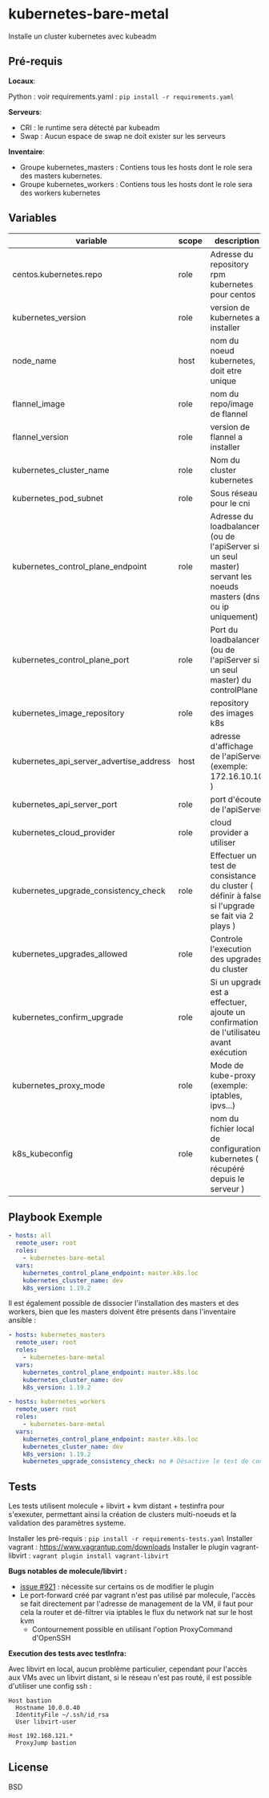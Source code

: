 kubernetes-bare-metal
=========

Installe un cluster kubernetes avec kubeadm

Pré-requis
------------

__Locaux__:

Python : voir requirements.yaml : `pip install -r requirements.yaml`

__Serveurs__:

  * CRI : le runtime sera détecté par kubeadm
  * Swap : Aucun espace de swap ne doit exister sur les serveurs

__Inventaire__:

  * Groupe kubernetes_masters : Contiens tous les hosts dont le role sera des masters kubernetes.
  * Groupe kubernetes_workers : Contiens tous les hosts dont le role sera des workers kubernetes


Variables
--------------

| variable | scope | description | defaut |
| --- | --- | --- | --- |
| centos.kubernetes.repo | role | Adresse du repository rpm kubernetes pour centos | https://packages.cloud.google.com/yum/repos/ |
| kubernetes_version | role | version de kubernetes a installer | 1.19.2 |
| node_name | host | nom du noeud kubernetes, doit etre unique | voir documentation kubeadm |
| flannel_image | role | nom du repo/image de flannel | quay.io/coreos/flannel |
| flannel_version | role | version de flannel a installer | v0.13.0 |
| kubernetes_cluster_name | role | Nom du cluster kubernetes | kubernetes |
| kubernetes_pod_subnet | role | Sous réseau pour le cni | 10.244.0.0/16 |
| kubernetes_control_plane_endpoint | role | Adresse du loadbalancer (ou de l'apiServer si un seul master) servant les noeuds masters (dns ou ip uniquement) | ansible_fqdn du premier master |
| kubernetes_control_plane_port | role | Port du loadbalancer (ou de l'apiServer si un seul master) du controlPlane | 6443 |
| kubernetes_image_repository | role | repository des images k8s | k8s.gcr.io |
| kubernetes_api_server_advertise_address | host | adresse d'affichage de l'apiServer (exemple: 172.16.10.10 ) | ansible_default_ipv4.address |
| kubernetes_api_server_port | role | port d'écoute de l'apiServer | 6443 |
| kubernetes_cloud_provider | role | cloud provider a utiliser | N/A |
| kubernetes_upgrade_consistency_check | role | Effectuer un test de consistance du cluster ( définir à false si l'upgrade se fait via 2 plays ) | true |
| kubernetes_upgrades_allowed | role | Controle l'execution des upgrades du cluster | true |
| kubernetes_confirm_upgrade | role | Si un upgrade est a effectuer, ajoute un confirmation de l'utilisateur avant exécution | false |
| kubernetes_proxy_mode | role | Mode de kube-proxy (exemple: iptables, ipvs...) | ipvs |
| k8s_kubeconfig | role | nom du fichier local de configuration kubernetes ( récupéré depuis le serveur ) | {{role_path}}/files/admin.conf |

Playbook Exemple
----------------

```yaml
- hosts: all
  remote_user: root
  roles:
    - kubernetes-bare-metal
  vars:
    kubernetes_control_plane_endpoint: master.k8s.loc
    kubernetes_cluster_name: dev
    k8s_version: 1.19.2
```

Il est également possible de dissocier l'installation des masters et des workers, bien que les masters doivent être présents dans l'inventaire ansible :

```yaml
- hosts: kubernetes_masters
  remote_user: root
  roles:
    - kubernetes-bare-metal
  vars:
    kubernetes_control_plane_endpoint: master.k8s.loc
    kubernetes_cluster_name: dev
    k8s_version: 1.19.2

- hosts: kubernetes_workers
  remote_user: root
  roles:
    - kubernetes-bare-metal
  vars:
    kubernetes_control_plane_endpoint: master.k8s.loc
    kubernetes_cluster_name: dev
    k8s_version: 1.19.2
    kubernetes_upgrade_consistency_check: no # Désactive le test de consistence des versions puisqu'une partie du cluster a potentiellement été mise a jour
```

Tests
-----

Les tests utilisent molecule + libvirt + kvm distant + testinfra pour s'exexuter, permettant ainsi la création de clusters multi-noeuds et la validation des paramètres systeme.

Installer les pré-requis : `pip install -r requirements-tests.yaml`
Installer vagrant : https://www.vagrantup.com/downloads
Installer le plugin vagrant-libvirt : `vagrant plugin install vagrant-libvirt`

__Bugs notables de molecule/libvirt :__

  * [issue #921](https://github.com/vagrant-libvirt/vagrant-libvirt/issues/921#issuecomment-464334757) : nécessite sur certains os de modifier le plugin
  * Le port-forward créé par vagrant n'est pas utilisé par molecule, l'accès se fait directement par l'adresse de management de la VM, il faut pour cela la router et dé-filtrer via iptables le flux du network nat sur le host kvm
    * Contournement possible en utilisant l'option ProxyCommand d'OpenSSH

__Execution des tests avec testInfra:__

Avec libvirt en local, aucun problème particulier, cependant pour l'accès aux VMs avec un libvirt distant, si le réseau n'est pas routé, il est possible d'utiliser une config ssh :

```
Host bastion
  Hostname 10.0.0.40
  IdentityFile ~/.ssh/id_rsa
  User libvirt-user

Host 192.168.121.*
  ProxyJump bastion
```

License
-------

BSD
